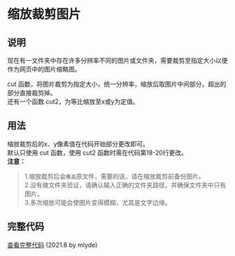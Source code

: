 # 缩放裁剪图片  
## 说明  
现在有一文件夹中存在许多分辨率不同的图片或文件夹，需要裁剪至指定大小以便作为网页中的图片缩略图。  

cut 函数，将图片裁剪为指定大小，统一分辨率，缩放后取图片中间部分，超出的部分直接裁剪掉。  
还有一个函数 cut2，为等比缩放至x或y为定值。  

## 用法  
缩放裁剪后的x、y像素值在代码开始部分更改即可。  
默认只使用 cut 函数，使用 cut2 函数时需在代码第18-20行更改。  
**注意：**  
>1.缩放裁剪后会`覆盖`原文件，需要的话，请在缩放裁剪前备份图片。  
>2.没有做文件夹验证，请确认输入正确的文件夹路径，并确保文件夹中只有图片。  
>3.多次缩放可能会使图片变得模糊，尤其是文字边缘。  

## 完整代码  
[查看完整代码](https://github.com/mlyde/file-automatic/blob/main/resize-image/resize-image.py) (2021.8 by mlyde)  
